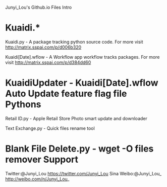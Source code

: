 Junyi_Lou's Github.io Files Intro

Kuaidi.*
===========
Kuaidi.py - A package tracking python source code. For more visit http://matrix.sspai.com/p/d006b320

Kuaidi[Date].wflow - A Workflow app workflow tracks packages. For more visit http://matrix.sspai.com/p/d384dd60

KuaidiUpdater - Kuaidi[Date].wflow Auto Update feature flag file
Pythons
===========
Retail ID.py - Apple Retail Store Photo smart update and downloader

Text Exchange.py - Quick files rename tool

Blank File Delete.py - wget -O files remover
Support
=======
Twitter:@Junyi_Lou https://twitter.com/Junyi_Lou
Sina Weibo:@Junyi_Lou_ http://weibo.com/n/Junyi_Lou_